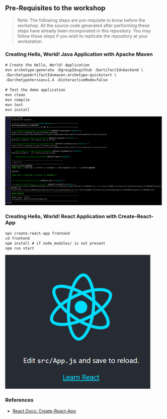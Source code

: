 ## Pre-Requisites to the workshop

> Note: The following steps are pre-requisite to know before the workshop. All the source code generated after performing these steps have already been incorporated in this repository. You may follow these steps if you wish to replicate the repository at your workstation. 

### Creating Hello, World! Java Application with Apache Maven

```
# Create the Hello, World! Application
mvn archetype:generate -DgroupId=github -DartifactId=backend \
-DarchetypeArtifactId=maven-archetype-quickstart \
-DarchetypeVersion=1.4 -DinteractiveMode=false

# Test the demo application
mvn clean 
mvn compile
mvn test
mvn install
```

![Maven Install](img/mvn.png)

### Creating Hello, World! React Application with Create-React-App

```
npx create-react-app frontend
cd frontend
npm install # if node_modules/ is not present
npm run start
```

![Create-React App](img/create-react-app.png)

### References

- [React Docs: Create-React-App](https://reactjs.org/docs/create-a-new-react-app.html)